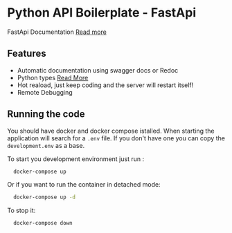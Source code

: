 # Python API Boilerplate - FastApi

FastApi Documentation [Read more](https://fastapi.tiangolo.com/)

## Features

- Automatic documentation using swagger docs or Redoc
- Python types [Read More](https://fastapi.tiangolo.com/python-types/)
- Hot reaload, just keep coding and the server will restart itself!
- Remote Debugging

## Running the code

You should have docker and docker compose istalled. When starting the application will search for a `.env` file. If you don't have one you can copy the `development.env` as a base.

To start you development environment just run :

```sh
  docker-compose up
```

Or if you want to run the container in detached mode:

```sh
  docker-compose up -d
```

To stop it:

```sh
  docker-compose down
```
